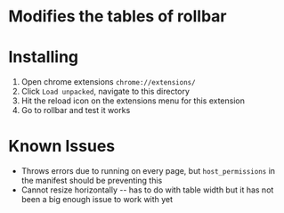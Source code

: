 
# Modifies the tables of rollbar

# Installing

1. Open chrome extensions `chrome://extensions/`
1. Click `Load unpacked`, navigate to this directory
1. Hit the reload icon on the extensions menu for this extension
1. Go to rollbar and test it works

# Known Issues

- Throws errors due to running on every page, but `host_permissions` in the manifest should be preventing this
- Cannot resize horizontally -- has to do with table width but it has not been a big enough issue to work with yet
